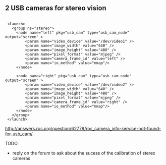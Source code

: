 2 USB cameras for stereo vision
---

```

 <launch>
   <group ns="stereo">
     <node name="left" pkg="usb_cam" type="usb_cam_node" output="screen" >
         <param name="video_device" value="/dev/video1" />
         <param name="image_width" value="640" />
         <param name="image_height" value="480" />
         <param name="pixel_format" value="mjpeg" />
         <param name="camera_frame_id" value="left" />
         <param name="io_method" value="mmap"/>      
     </node>

     <node name="right" pkg="usb_cam" type="usb_cam_node" output="screen" >
         <param name="video_device" value="/dev/video2" />
         <param name="image_width" value="640" />
         <param name="image_height" value="480" />
         <param name="pixel_format" value="mjpeg" />
         <param name="camera_frame_id" value="right" />
         <param name="io_method" value="mmap"/>      
     </node>
   </group>  
 </launch>
```


http://answers.ros.org/question/62778/ros_camera_info-service-not-found-for-usb_cam/


TODO
* reply on the forum to ask about the sucess of the calibration of stereo cameras
